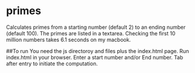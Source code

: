 # primes

Calculates primes from a starting number (default 2) to an ending number (default 100). The primes are listed in a textarea. Checking the first 10 million numbers takes 6.1 seconds on my macbook.

##To run
You need the js directoroy and files plus the index.html page. Run index.html in your browser. Enter a start number and/or End number. Tab after entry to initiate the computation.